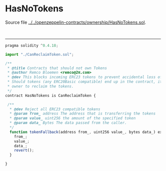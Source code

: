 # HasNoTokens

Source file [../../openzeppelin-contracts/ownership/HasNoTokens.sol](../../openzeppelin-contracts/ownership/HasNoTokens.sol).

<br />

<hr />

```javascript
pragma solidity ^0.4.18;

import "./CanReclaimToken.sol";

/**
 * @title Contracts that should not own Tokens
 * @author Remco Bloemen <remco@2π.com>
 * @dev This blocks incoming ERC23 tokens to prevent accidental loss of tokens.
 * Should tokens (any ERC20Basic compatible) end up in the contract, it allows the
 * owner to reclaim the tokens.
 */
contract HasNoTokens is CanReclaimToken {

 /**
  * @dev Reject all ERC23 compatible tokens
  * @param from_ address The address that is transferring the tokens
  * @param value_ uint256 the amount of the specified token
  * @param data_ Bytes The data passed from the caller.
  */
  function tokenFallback(address from_, uint256 value_, bytes data_) external {
    from_;
    value_;
    data_;
    revert();
  }

}

```
